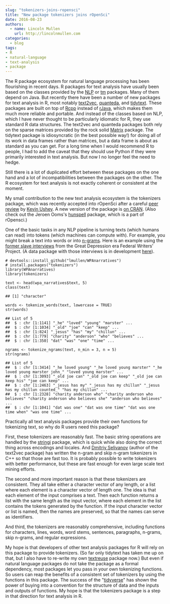 ```yaml
---
slug: "tokenizers-joins-ropensci"
title: "New package tokenizers joins rOpenSci"
date: 2016-08-23
authors:
  - name: Lincoln Mullen
    url: http://lincolnmullen.com
categories:
  - blog
tags:
- R
- natural-language
- text-analysis
- package
---
```


The R package ecosystem for natural language processing has been flourishing in recent days. R packages for text analysis have usually been based on the classes provided by the [NLP](https://cran.r-project.org/package=NLP/) or [tm](https://cran.r-project.org/package=tm/) packages. Many of them depend on Java. But recently there have been a number of new packages for text analysis in R, most notably [text2vec](https://github.com/dselivanov/text2vec), [quanteda](https://github.com/kbenoit/quanteda), and [tidytext](https://github.com/juliasilge/tidytext). These packages are built on top of [Rcpp](http://www.rcpp.org/) instead of [rJava](https://cran.r-project.org/package=rJava/), which makes them much more reliable and portable. And instead of the classes based on NLP, which I have never thought to be particularly idiomatic for R, they use standard R data structures. The text2vec and quanteda packages both rely on the sparse matrices provided by the rock solid [Matrix](https://cran.r-project.org/package=Matrix/) package. The tidytext package is idiosyncratic (in the best possible way!) for doing all of its work in data frames rather than matrices, but a data frame is about as standard as you can get. For a long time when I would recommend R to people, I had to add the caveat that they should use Python if they were primarily interested in text analysis. But now I no longer feel the need to hedge.

Still there is a lot of duplicated effort between these packages on the one hand and a lot of incompatibilities between the packages on the other. The R ecosystem for text analysis is not exactly coherent or consistent at the moment.

My small contribution to the new text analysis ecosystem is the tokenizers package, which was recently accepted into rOpenSci after a careful [peer review](https://github.com/ropensci/onboarding/issues/33) by [Kevin Ushey](https://kevinushey.github.io/). A new version of the package is [on CRAN](https://cran.r-project.org/package=tokenizers/). (Also check out the
Jeroen Ooms's [hunspell](https://github.com/ropensci/hunspell) package, which is a part of rOpensci.)

One of the basic tasks in any NLP pipeline is turning texts (which humans can read) into tokens (which machines can compute with). For example, you might break a text into words or into [n-grams](https://en.wikipedia.org/wiki/N-gram). Here is an example using the [former slave interviews](https://memory.loc.gov/ammem/snhtml/snhome.html) from the Great Depression era Federal Writers' Project. (A data package with those interviews is in development [here](https://github.com/lmullen/WPAnarratives)).

```
# devtools::install_github("lmullen/WPAnarratives")
# install.packages("tokenizers")
library(WPAnarratives)
library(tokenizers)

text <- head(wpa_narratives$text, 5)
class(text)

## [1] "character"

words <- tokenize_words(text, lowercase = TRUE)
str(words)

## List of 5
##  $ : chr [1:1141] "_he" "loved" "young" "marster" ...
##  $ : chr [1:1034] "_old" "joe" "can" "keep" ...
##  $ : chr [1:824] "_jesus" "has" "my" "chillun" ...
##  $ : chr [1:779] "charity" "anderson" "who" "believes" ...
##  $ : chr [1:350] "dat" "was" "one" "time" ...

ngrams <- tokenize_ngrams(text, n_min = 3, n = 5)
str(ngrams)

## List of 5
##  $ : chr [1:3414] "_he loved young" "_he loved young marster" "_he loved young marster john_" "loved young marster" ...
##  $ : chr [1:3093] "_old joe can" "_old joe can keep" "_old joe can keep his" "joe can keep" ...
##  $ : chr [1:2463] "_jesus has my" "_jesus has my chillun" "_jesus has my chillun counted_" "has my chillun" ...
##  $ : chr [1:2328] "charity anderson who" "charity anderson who believes" "charity anderson who believes she" "anderson who believes" ...
##  $ : chr [1:1041] "dat was one" "dat was one time" "dat was one time when" "was one time" ...
```

Practically all text analysis packages provide their own functions for tokenizing text, so why do R users need this package?

First, these tokenizers are reasonably fast. The basic string operations are handled by the [stringi](https://cran.r-project.org/package=stringi/) package, which is quick while also doing the correct thing across encodings and locales. And [Dmitriy Selivanov](http://dsnotes.com/) (author of the text2vec package) has written the n-gram and skip n-gram tokenizers in C++ so that those are fast too. It is probably possible to write tokenizers with better performance, but these are fast enough for even large scale text mining efforts.

The second and more important reason is that these tokenizers are consistent. They all take either a character vector of any length, or a list where each element is a character vector of length one. The idea is that each element of the input comprises a text. Then each function returns a list with the same length as the input vector, where each element in the list contains the tokens generated by the function. If the input character vector or list is named, then the names are preserved, so that the names can serve as identifiers.

And third, the tokenizers are reasonably comprehensive, including functions for characters, lines, words, word stems, sentences, paragraphs, n-grams, skip n-grams, and regular expressions.

My hope is that developers of other text analysis packages for R will rely on this package to provide tokenizers. (So far only tidytext has taken me up on that, but I also have to re-write my own [textreuse](https://github.com/ropensci/textreuse) package now.) But even if natural language packages do not take the package as a formal dependency, most packages let you pass in your own tokenizing functions. So users can reap the benefits of a consistent set of tokenizers by using the functions in this package. The success of the "[tidyverse](https://twitter.com/hadleywickham/status/751805589425000450)" has shown the power of buying into a convention for the structure of data and the inputs and outputs of functions. My hope is that the tokenizers package is a step in that direction for text analysis in R.

